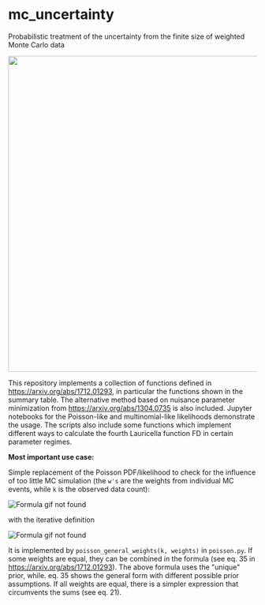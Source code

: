 # mc_uncertainty


Probabilistic treatment of the uncertainty from the finite size of weighted Monte Carlo data

<img src="https://github.com/thoglu/mc_uncertainty/raw/master/img/2sec_small.gif" width="640">

This repository implements a collection of functions defined in https://arxiv.org/abs/1712.01293, in particular the functions
shown in the summary table. The alternative method based on nuisance parameter minimization from https://arxiv.org/abs/1304.0735 is also included. Jupyter notebooks for the Poisson-like and multinomial-like likelihoods demonstrate the usage. The scripts also include some functions which implement different ways to calculate the fourth Lauricella function FD in certain parameter regimes.

**Most important use case:**

Simple replacement of the Poisson PDF/likelihood to check for the influence of too little MC simulation (the `w's` are the weights from individual MC events, while `k` is the observed data count):

![Formula gif not found](https://github.com/thoglu/mc_uncertainty/raw/master/img/finite_poisson.gif)

with the iterative definition

![Formula gif not found](https://github.com/thoglu/mc_uncertainty/raw/master/img/iterative_sum_expl.gif)

It is implemented by `poisson_general_weights(k, weights)` in `poisson.py`.
If some weights are equal, they can be combined in the formula (see eq. 35 in https://arxiv.org/abs/1712.01293). The above formula uses the "unique" prior, while. eq. 35 shows the general form with different possible prior assumptions. If all weights are equal, there
is a simpler expression that circumvents the sums (see eq. 21).

